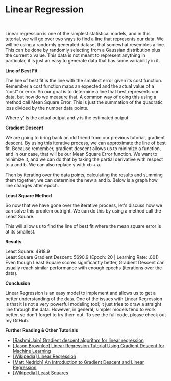 # Linear Regression
</br>
<p>Linear regression is one of the simplest statistical models, and in this tutorial, we will go over two ways to find a line that represents our data. We will be using a randomly generated dataset that somewhat resembles a line. This can be done by randomly selecting from a Gaussian distribution plus the current x value. This data is not meant to represent anything in particular, it is just an easy to generate data that has some variability in it.</p>

<strong>Line of Best Fit</strong>

The line of best fit is the line with the smallest error given its cost function. Remember a cost function maps an expected and the actual value of a “cost” or error. </span>So our goal is to determine a line that best represents our data, but how do we measure that. A common way of doing this using a method call Mean Square Error. This is just the summation of the quadratic loss divided by the number data points.

Where y' is the actual output and y is the estimated output.

<strong>Gradient Descent</strong>

We are going to bring back an old friend from our previous tutorial, gradient descent. By using this iterative process, we can approximate the line of best fit. Because remember, gradient descent allows us to minimize a function, and in our case, that will be our Mean Square Error function. We want to minimize it, and we can do that by taking the partial derivative with respect to a and b. We can also replace y with xb + a.

Then by iterating over the data points, calculating the results and summing them together, we can determine the new a and b. Below is a graph how line changes after epoch.

<strong>Least Square Method</strong>

So now that we have gone over the iterative process, let's discuss how we can solve this problem outright. We can do this by using a method call the Least Square.

This will allow us to find the line of best fit where the mean square error is at its smallest.

<strong>Results</strong>

Least Square: 4918.9</br>
Least Square Gradient Descent: 5690.9 (Epoch: 20 | Learning Rate: .001)</br>
Even though Least Square scores significantly better, Gradient Descent can usually reach similar performance with enough epochs (iterations over the data).

<strong>Conclusion</strong>

Linear Regression is an easy model to implement and allows us to get a better understanding of the data. One of the issues with Linear Regression is that it is not a very powerful modeling tool; it just tries to draw a straight line through the data. However, in general, simpler models tend to work better, so don't forget to try them out. To see the full code, please check out my GitHub.

<strong>Further Reading &amp; Other Tutorials</strong>

<ul>
 	<li class="p1"><a href="http://blog.hackerearth.com/gradient-descent-algorithm-linear-regression"><span class="s1">[Rashmi Jain] </span>Gradient descent algorithm for linear regression</a></li>
 	<li><a href="https://machinelearningmastery.com/linear-regression-tutorial-using-gradient-descent-for-machine-learning/">[Jason Brownlee] Linear Regression Tutorial Using Gradient Descent for Machine Learning</a></li>
 	<li><a href="https://en.wikipedia.org/wiki/Linear_regression">[Wikipedia] Linear Regression</a></li>
 	<li><a href="https://spin.atomicobject.com/2014/06/24/gradient-descent-linear-regression/">[Matt Nedrich] An Introduction to Gradient Descent and Linear Regression</a></li>
 	<li><a href="https://en.wikipedia.org/wiki/Least_squares">[Wikipedia] Least Squares</a></li>
</ul>

